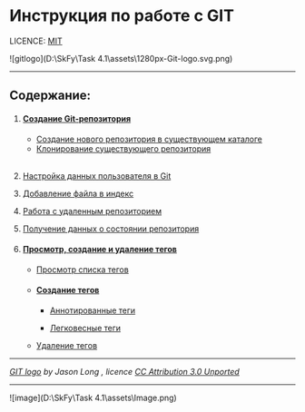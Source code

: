 # Инструкция по работе с GIT
 

 LICENCE: [MIT](license.md)

 ![gitlogo](D:\SkFy\Task 4.1\assets\1280px-Git-logo.svg.png)

 ---

 ## Содержание:
  1. #### [Создание Git-репозитория](createrepos.md)
     -  [Создание нового репозитория в существующем каталоге](gitinit.md)
     -  [Клонирование существующего репозитория]()

     <br/>

  1. [Настройка данных пользователя в Git](gitconfig.md)

  2. [Добавление файла в индекс](add.md)
  
  3. [Работа с удаленным репозиторием](repository.md)

  4. [Получение данных о состоянии репозитория](reposdatastatus.md)

  5. #### [Просмотр, создание и удаление тегов](tags.md)
     - [Просмотр списка тегов](taglist.md)

      - #### [Создание тегов](createtags.md)

        * [Аннотированные теги](atags.md)

        * [Легковесные теги](ltags.md) 

     * [Удаление тегов](deletetag.md)
----

*[GIT logo](http://git-scm.com/downloads/logos) by Jason Long , licence  [CC Attribution 3.0 Unported](https://creativecommons.org/licenses/by/3.0/deed.en)*

---

![image](D:\SkFy\Task 4.1\assets\Image.png)

